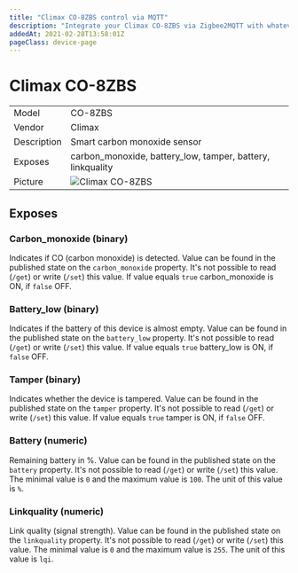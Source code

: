 ```yaml
---
title: "Climax CO-8ZBS control via MQTT"
description: "Integrate your Climax CO-8ZBS via Zigbee2MQTT with whatever smart home infrastructure you are using without the vendors bridge or gateway."
addedAt: 2021-02-28T13:58:01Z
pageClass: device-page
---
```


<!-- !!!! -->
<!-- ATTENTION: This file is auto-generated through docgen! -->
<!-- You can only edit the "Notes"-Section between the two comment lines "Notes BEGIN" and "Notes END". -->
<!-- Do not use h1 or h2 heading within "## Notes"-Section. -->
<!-- !!!! -->

# Climax CO-8ZBS

|     |     |
|-----|-----|
| Model | CO-8ZBS  |
| Vendor  | Climax  |
| Description | Smart carbon monoxide sensor |
| Exposes | carbon_monoxide, battery_low, tamper, battery, linkquality |
| Picture | ![Climax CO-8ZBS](https://www.zigbee2mqtt.io/images/devices/CO-8ZBS.jpg) |


<!-- Notes BEGIN: You can edit here. Add "## Notes" headline if not already present. -->



<!-- Notes END: Do not edit below this line -->

## Exposes

### Carbon_monoxide (binary)
Indicates if CO (carbon monoxide) is detected.
Value can be found in the published state on the `carbon_monoxide` property.
It's not possible to read (`/get`) or write (`/set`) this value.
If value equals `true` carbon_monoxide is ON, if `false` OFF.

### Battery_low (binary)
Indicates if the battery of this device is almost empty.
Value can be found in the published state on the `battery_low` property.
It's not possible to read (`/get`) or write (`/set`) this value.
If value equals `true` battery_low is ON, if `false` OFF.

### Tamper (binary)
Indicates whether the device is tampered.
Value can be found in the published state on the `tamper` property.
It's not possible to read (`/get`) or write (`/set`) this value.
If value equals `true` tamper is ON, if `false` OFF.

### Battery (numeric)
Remaining battery in %.
Value can be found in the published state on the `battery` property.
It's not possible to read (`/get`) or write (`/set`) this value.
The minimal value is `0` and the maximum value is `100`.
The unit of this value is `%`.

### Linkquality (numeric)
Link quality (signal strength).
Value can be found in the published state on the `linkquality` property.
It's not possible to read (`/get`) or write (`/set`) this value.
The minimal value is `0` and the maximum value is `255`.
The unit of this value is `lqi`.

